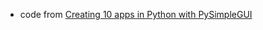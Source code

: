 - code from [Creating 10 apps in Python with PySimpleGUI](https://www.youtube.com/watch?v=QeMaWQZllhg)